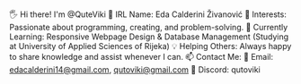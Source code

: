 🖐 Hi there! I'm @QuteViki
👤 IRL Name: Eda Calderini Živanović
👀 Interests: Passionate about programming, creating, and problem-solving.
🌱 Currently Learning: Responsive Webpage Design & Database Management (Studying at University of Applied Sciences of Rijeka)
💡 Helping Others: Always happy to share knowledge and assist whenever I can.
📫 Contact Me:
📧 Email: edacalderini14@gmail.com, qutoviki@gmail.com
💬 Discord: qutoviki

<!---
QuteViki/QuteViki is a ✨ special ✨ repository because its `README.md` (this file) appears on your GitHub profile.
You can click the Preview link to take a look at your changes.
--->
